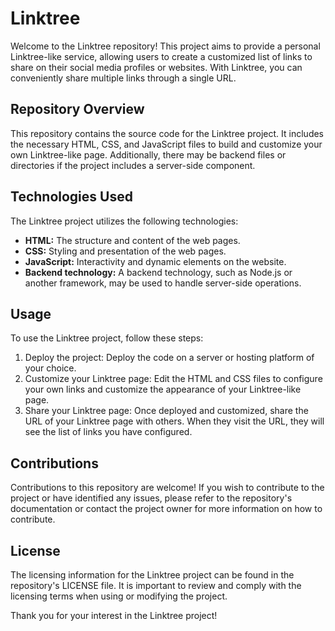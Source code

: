 # Linktree

Welcome to the Linktree repository! This project aims to provide a personal Linktree-like service, allowing users to create a customized list of links to share on their social media profiles or websites. With Linktree, you can conveniently share multiple links through a single URL.

## Repository Overview

This repository contains the source code for the Linktree project. It includes the necessary HTML, CSS, and JavaScript files to build and customize your own Linktree-like page. Additionally, there may be backend files or directories if the project includes a server-side component.

## Technologies Used

The Linktree project utilizes the following technologies:

- **HTML:** The structure and content of the web pages.
- **CSS:** Styling and presentation of the web pages.
- **JavaScript:** Interactivity and dynamic elements on the website.
- **Backend technology:** A backend technology, such as Node.js or another framework, may be used to handle server-side operations.

## Usage

To use the Linktree project, follow these steps:

1. Deploy the project: Deploy the code on a server or hosting platform of your choice.
2. Customize your Linktree page: Edit the HTML and CSS files to configure your own links and customize the appearance of your Linktree-like page.
3. Share your Linktree page: Once deployed and customized, share the URL of your Linktree page with others. When they visit the URL, they will see the list of links you have configured.

## Contributions

Contributions to this repository are welcome! If you wish to contribute to the project or have identified any issues, please refer to the repository's documentation or contact the project owner for more information on how to contribute.

## License

The licensing information for the Linktree project can be found in the repository's LICENSE file. It is important to review and comply with the licensing terms when using or modifying the project.

Thank you for your interest in the Linktree project!
